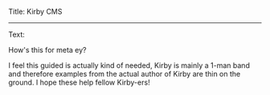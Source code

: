 Title: Kirby CMS

----

Text: 

How's this for meta ey? 

I feel this guided is actually kind of needed, Kirby is mainly a 1-man band and therefore examples from the actual author of Kirby are thin on the ground. I hope these help fellow Kirby-ers!